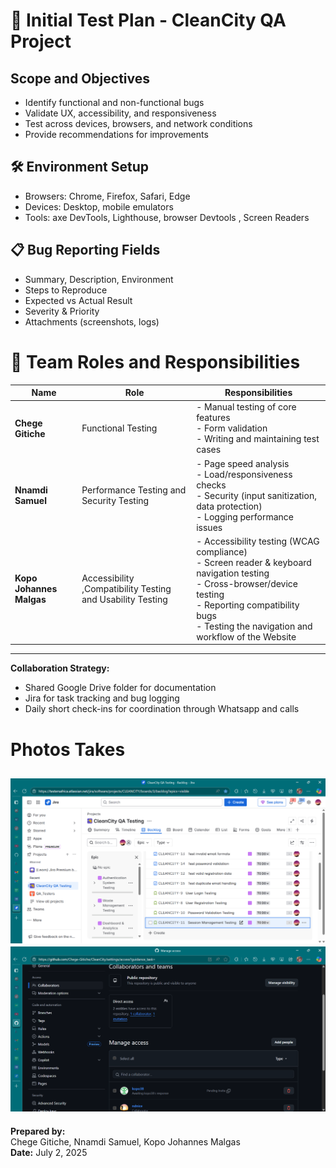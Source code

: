 # 🧪 Initial Test Plan - CleanCity QA Project

## Scope and Objectives
- Identify functional and non-functional bugs
- Validate UX, accessibility, and responsiveness
- Test across devices, browsers, and network conditions
- Provide recommendations for improvements


## 🛠️ Environment Setup
- Browsers: Chrome, Firefox, Safari, Edge
- Devices: Desktop, mobile emulators
- Tools: axe DevTools, Lighthouse, browser Devtools , Screen Readers

## 📋 Bug Reporting Fields
- Summary, Description, Environment
- Steps to Reproduce
- Expected vs Actual Result
- Severity & Priority
- Attachments (screenshots, logs)

# 👥 Team Roles and Responsibilities 


| Name                  | Role                                      | Responsibilities |
|-----------------------|-------------------------------------------|------------------|
| **Chege Gitiche**     | Functional Testing    | - Manual testing of core features<br>- Form validation<br>- Writing and maintaining test cases<br> |
| **Nnamdi Samuel**     | Performance Testing and Security Testing   | - Page speed analysis<br>- Load/responsiveness checks<br>- Security (input sanitization, data protection)<br>- Logging performance issues<br>|
| **Kopo Johannes Malgas** | Accessibility ,Compatibility Testing  and Usability Testing  | - Accessibility testing (WCAG compliance)<br>- Screen reader & keyboard navigation testing<br>- Cross-browser/device testing<br>- Reporting compatibility bugs<br> - Testing the navigation and workflow of the Website  |

---

**Collaboration Strategy:**  
- Shared Google Drive folder for documentation  
- Jira for task tracking and bug logging  
- Daily short check-ins for coordination through Whatsapp and calls

# Photos Takes 

![Jira_management_tool](images/jira.png)
![Github_collaboration](images/collaboration.png)
---
**Prepared by:**  
Chege Gitiche, Nnamdi Samuel, Kopo Johannes Malgas  
**Date:** July 2, 2025